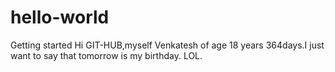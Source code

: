 # hello-world
Getting started
Hi GIT-HUB,myself Venkatesh of age 18 years 364days.I just want to say that tomorrow is my birthday.
LOL.
